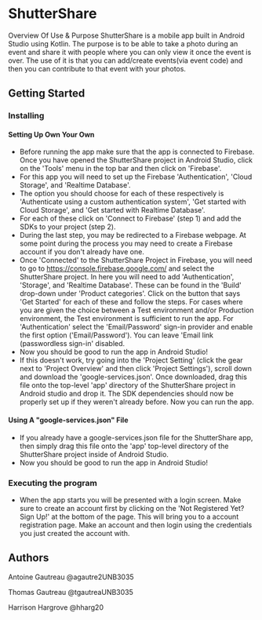 # ShutterShare
Overview Of Use & Purpose
ShutterShare is a mobile app built in Android Studio using Kotlin. The purpose is to be able to take a photo during an event and share it with people where you can only view it once the event is over.
The use of it is that you can add/create events(via event code) and then you can contribute to that event with your photos. 

## Getting Started

### Installing
#### Setting Up Own Your Own
* Before running the app make sure that the app is connected to Firebase. Once you have opened the ShutterShare project in Android Studio, click on the 'Tools' menu in the top bar and then click on 'Firebase'.
* For this app you will need to set up the Firebase 'Authentication', 'Cloud Storage', and 'Realtime Database'.
* The option you should choose for each of these respectively is 'Authenticate using a custom authentication system', 'Get started with Cloud Storage', and 'Get started with Realtime Database'.
* For each of these click on 'Connect to Firebase' (step 1) and add the SDKs to your project (step 2).
* During the last step, you may be redirected to a Firebase webpage. At some point during the process you may need to create a Firebase account if you don't already have one.
* Once 'Connected' to the ShutterShare Project in Firebase, you will need to go to https://console.firebase.google.com/ and select the ShutterShare project. In here you will need to add 'Authentication', 'Storage', and 'Realtime Database'. These can be found in the 'Build' drop-down under 'Product categories'. Click on the button that says 'Get Started' for each of these and follow the steps. For cases where you are given the choice between a Test environment and/or Production environment, the Test environment is sufficient to run the app. For 'Authentication' select the 'Email/Password' sign-in provider and enable the first option ('Email/Password'). You can leave 'Email link (passwordless sign-in' disabled.
* Now you should be good to run the app in Android Studio!
* If this doesn't work, try going into the 'Project Setting' (click the gear next to 'Project Overview' and then click 'Project Settings'), scroll down and download the 'google-services.json'. Once downloaded, drag this file onto the top-level 'app' directory of the ShutterShare project in Android studio and drop it. The SDK dependencies should now be properly set up if they weren't already before. Now you can run the app.

#### Using A "google-services.json" File
* If you already have a google-services.json file for the ShutterShare app, then simply drag this file onto the 'app' top-level directory of the ShutterShare project inside of Android Studio.
* Now you should be good to run the app in Android Studio!

### Executing the program
* When the app starts you will be presented with a login screen. Make sure to create an account first by clicking on the 'Not Registered Yet? Sign Up!' at the bottom of the page. This will bring you to a account registration page. Make an account and then login using the credentials you just created the account with.

## Authors

Antoine Gautreau
@agautre2UNB3035

Thomas Gautreau
@tgautreaUNB3035

Harrison Hargrove
@hharg20

